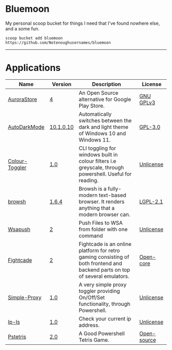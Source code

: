 # Bluemoon
My personal scoop bucket for things I need that I've found nowhere else, and a some fun.

`scoop bucket add bluemoon https://github.com/Notenoughusernames/bluemoon`

-------------------------------------------------------------------------
</details>

# Applications

<!-- <apps> -->

|Name|Version|Description|License|
|----|-------|-----------|-------|
|[AuroraStore](https://gitlab.com/AuroraOSS/AuroraStore "https://gitlab.com/AuroraOSS/AuroraStore")|[4](https://github.com/Notenoughusernames/bluemoon/blob/main/bucket/aurorastore.json "https://github.com/Notenoughusernames/bluemoon/blob/main/bucket/aurorastore.json")|An Open Source alternative for Google Play Store.|[GNU GPLv3](https://gitlab.com/AuroraOSS/AuroraStore/-/blob/master/LICENSE "https://gitlab.com/AuroraOSS/AuroraStore/-/blob/master/LICENSE")|
|[AutoDarkMode](https://github.com/AutoDarkMode/Windows-Auto-Night-Mode "https://github.com/AutoDarkMode/Windows-Auto-Night-Mode")|[10.1.0.10](https://github.com/Notenoughusernames/bluemoon/blob/main/bucket/AutoDarkMode.json "https://github.com/Notenoughusernames/bluemoon/blob/main/bucket/AutoDarkMode.json")|Automatically switches between the dark and light theme of Windows 10 and Windows 11.|[GPL-3.0](https://raw.githubusercontent.com/AutoDarkMode/Windows-Auto-Night-Mode/master/LICENSE "https://raw.githubusercontent.com/AutoDarkMode/Windows-Auto-Night-Mode/master/LICENSE")|
|[Colour-Toggler](https://github.com/Notenoughusernames/Colour-Toggler "https://github.com/Notenoughusernames/Colour-Toggler")|[1.0](https://github.com/Notenoughusernames/bluemoon/blob/main/bucket/Colour-Toggler.json "https://github.com/Notenoughusernames/bluemoon/blob/main/bucket/Colour-Toggler.json")|CLI toggling for windows built in colour filters i.e greyscale, through powershell. Useful for reading.|[Unlicense](https://github.com/Notenoughusernames/Colour-Toggler/blob/main/LICENSE "https://github.com/Notenoughusernames/Colour-Toggler/blob/main/LICENSE")|
|[browsh](https://www.brow.sh/ "https://www.brow.sh/")|[1.6.4](https://github.com/Notenoughusernames/bluemoon/blob/main/bucket/browsh.json "https://github.com/Notenoughusernames/bluemoon/blob/main/bucket/browsh.json")|Browsh is a fully-modern text-based browser. It renders anything that a modern browser can.|[LGPL-2.1](https://raw.githubusercontent.com/browsh-org/browsh/master/LICENSE "https://raw.githubusercontent.com/browsh-org/browsh/master/LICENSE")|
|[Wsapush](https://www.fightcade.com "https://www.fightcade.com")|[2](https://github.com/Notenoughusernames/bluemoon/blob/main/bucket/Fightcade.json "https://github.com/Notenoughusernames/bluemoon/blob/main/bucket/Fightcade.json")|Push Files to WSA from folder with one command|[Unlicense](https://gist.github.com/Notenoughusernames/7a4ceaf652bac2a5015284c07939ad4c "https://gist.github.com/Notenoughusernames/7a4ceaf652bac2a5015284c07939ad4c")|
|[Fightcade](https://www.fightcade.com "https://www.fightcade.com")|[2](https://github.com/Notenoughusernames/bluemoon/blob/main/bucket/Fightcade.json "https://github.com/Notenoughusernames/bluemoon/blob/main/bucket/Fightcade.json")|Fightcade is an online platform for retro gaming consisting of both frontend and backend parts on top of several emulators.|[Open-core](https://www.fightcade.com/about "https://www.fightcade.com/about")|
|[Simple-Proxy](https://github.com/Notenoughusernames/Simple-Proxy "https://github.com/Notenoughusernames/Simple-Proxy")|[1.0](https://github.com/Notenoughusernames/bluemoon/blob/main/bucket/Simple-Proxy.json "https://github.com/Notenoughusernames/bluemoon/blob/main/bucket/Simple-Proxy.json")|A very simple proxy toggler providing On/Off/Set functionality, through Powershell.|[Unlicense](https://raw.githubusercontent.com/Notenoughusernames/Simple-Proxy/main/LICENSE "https://raw.githubusercontent.com/Notenoughusernames/Simple-Proxy/main/LICENSE")|
|[Ip-Is](https://gist.github.com/Notenoughusernames/42f745a274c6b8e4ccecfc64d7db1103 "https://gist.github.com/Notenoughusernames/42f745a274c6b8e4ccecfc64d7db1103")|[1.0](https://gist.github.com/Notenoughusernames/42f745a274c6b8e4ccecfc64d7db1103 "https://gist.github.com/Notenoughusernames/42f745a274c6b8e4ccecfc64d7db1103")|Check your current ip address.|[Unlicense](https://gist.github.com/Notenoughusernames/42f745a274c6b8e4ccecfc64d7db1103 "https://gist.github.com/Notenoughusernames/42f745a274c6b8e4ccecfc64d7db1103")|
|[Pstetris](https://github.com/GPFSimon/PSTetris "https://github.com/GPFSimon/PSTetris")|[2.0](https://github.com/Notenoughusernames/bluemoon/blob/main/bucket/PSTetris.json "https://github.com/Notenoughusernames/bluemoon/blob/main/bucket/PSTetris.json")|A Good Powershell Tetris Game.|[Open-source](https://github.com/GPFSimon/PSTetris "https://github.com/GPFSimon/PSTetris")|
